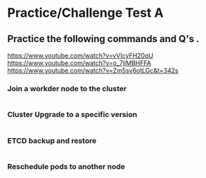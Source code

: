 
# Practice/Challenge Test A

## Practice the following commands and Q's .


https://www.youtube.com/watch?v=vVIcyFH20qU
https://www.youtube.com/watch?v=o_7jlMBHFFA
https://www.youtube.com/watch?v=Zm5sy6otLGc&t=342s

### Join a workder node to the cluster
```bash

```

###  Cluster Upgrade to a specific version
```bash

```

### ETCD backup and restore
  
```bash

```


### Reschedule pods to another node

```bash

```